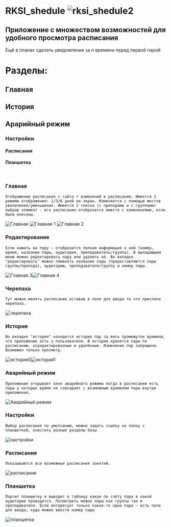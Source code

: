 # RKSI_shedule ![rksi_shedule2](https://github.com/user-attachments/assets/e103088a-b3bc-4fce-b364-060a6bd69344)


## Приложение с множеством возможностей для удобного просмотра расписания
Ещё в планах сделать уведомления за n времени перед первой парой

# Разделы:
  ## Главная
  ## История
  ## Арарийный режим
  ### Настройки
  #### Расписания
  #### Планшетка

`` ``

### Главная
``Отображение расписания с сайта + изменений в расписании. Имеется 3 режима отображения: 1/3/6 дней на экран. Изменяется с помощью жестов увеличения/уменьшения.
Имеется 2 списка (с преподами и с группами) выбрав элемент - его расписание отобразится вместе с изменениями, если были внесены.``

![Главная](https://github.com/user-attachments/assets/f73a76ed-6ea7-47a0-9583-1d990a8ae051)
![Главная 1](https://github.com/user-attachments/assets/32998e38-98f8-4b33-b7d0-41c8ccd8954c)
![Главная 2](https://github.com/user-attachments/assets/8a5a7abc-240f-4270-9e15-5c08d21abbc6)




### Редактирование
  ``Если нажать на пару - отобразится полная информация о ней (номер, время, название пары, аудитория, преподаватель/группа). В выпадающем меню можно редактировать пару или удалить её.
  Во вкладке "редактировать" можно поменять название пары (предоставляются пары группы/препода), аудиторию, преподавателя/группу и номер пары.``
  
![Главная 3](https://github.com/user-attachments/assets/baf0bade-a91d-4575-a762-17d08727b2f6)![Главная 4](https://github.com/user-attachments/assets/d4aa4b8d-a55b-470e-a904-7a9b92dc9285)


### Черепаха
  ``Тут можно менять расписание вставив в поле для ввода то что прислала черепаха.``
  
![черепаха](https://github.com/user-attachments/assets/4734fba3-1081-4a7c-a362-48c478605ea9)


### История
``Во вкладке "история" находится история пар за весь промежуток времени, что приложение есть у пользователя. В истории хранятся пары по расписанию, отредактированные и удалённые. Изменение пар запрещено. Возможен только просмотр.``

![история0](https://github.com/user-attachments/assets/28422571-30c2-4057-a8b7-37486d7e61cb)![история1](https://github.com/user-attachments/assets/8061d39f-c1e1-41f3-a4b9-e868e8b9fa1f)






### Аварийный режим
``Приложение открывает окно аварийного режима когда в расписании есть пары у которых время не совпадает с возможным временем пары внутри приложения.``

![Аварийный режим](https://github.com/user-attachments/assets/e5563b24-fc41-4fd9-b669-53149b42940e)


### Настройки
  ``Выбор расписания по умолчанию, можно задать ссылку на папку с планшеткой, очистить разные разделы базы``
  
![настройки](https://github.com/user-attachments/assets/21a3ae58-a143-48a8-8ca0-f99a2d42dbf9)



### Расписания
  ``Показываются все возможные расписания занятий.``
  
![расписания](https://github.com/user-attachments/assets/3667e439-d849-45d6-96a6-5aa75fdcc793)


### Планшетка
  ``Парсит планшетку и выводит в таблицу какая по счёту пара в какой аудитории проводится. Посмотреть можно пары как группы так и преподавателя. Если интересует только какая-то одна пара - есть поле для ввода, куда можно ввести номер пары``
  
![планшетка](https://github.com/user-attachments/assets/53ace570-6a52-43cf-b45d-a729b3b3b1d4)
